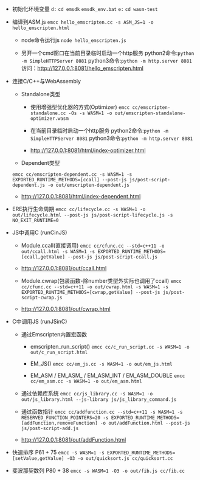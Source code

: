 - 初始化环境变量
`d:`
`cd emsdk`
`emsdk_env.bat`
`e:`
`cd wasm-test`


- 编译到ASM.js
`emcc hello_emscripten.cc -s ASM_JS=1 -o hello_emscripten.html`

  - node命令运行js
  `node hello_emscripten.js`

  - 另开一个cmd窗口在当前目录临时启动一个http服务
    python2命令:`python -m SimpleHTTPServer 8081`
    python3命令:`python -m http.server 8081`
    访问：http://127.0.0.1:8081/hello_emscripten.html

- 连接C/C++与WebAssembly

  - Standalone类型

    - 使用增强型优化器的方式(Optimizer)
    `emcc cc/emscripten-standalone.cc -Os -s WASM=1 -o out/emscripten-standalone-optimizer.wasm`

    - 在当前目录临时启动一个http服务
    python2命令:`python -m SimpleHTTPServer 8081`
    python3命令:`python -m http.server 8081`

    - http://127.0.0.1:8081/html/index-optimizer.html

    <!-- - 编译成动态库的方式(Dynamic Library)
    `emcc cc/emscripten-standalone.cc -s WASM=1 -s SIDE_MODULE=1 -o out/emscripten-standalone-dynamic.wasm`

    - http://127.0.0.1:8081/html/index-dynamic.html

    - 反编译wasm(需要emsdk中的命令D:\SoftWare\emsdk\fastcomp\bin\wasm2wat.exe)
    `wasm2wat out/emscripten-standalone-dynamic.wasm -o out/dynamic.wat`

    `emcc cc/emscripten-standalone.cc -s WASM=1 -s SIDE_MODULE=1 -o out/emscripten-standalone-dynamic.wasm -g4 --source-map-base http://localhost:8081/out/`  -->

  - Dependent类型
  
  `emcc cc/emscripten-dependent.cc -s WASM=1 -s EXPORTED_RUNTIME_METHODS=[ccall] --post-js js/post-script-dependent.js -o out/emscripten-dependent.js`

  - http://127.0.0.1:8081/html/index-dependent.html

- ERE执行生命周期
`emcc cc/lifecycle.cc -s WASM=1 -o out/lifecycle.html --post-js js/post-script-lifecycle.js -s NO_EXIT_RUNTIME=0`

  <!-- - http://127.0.0.1:8081/out/lifecycle.html -->

- JS中调用C (runCinJS)

  - Module.ccall(直接调用)
  `emcc cc/cfunc.cc --std=c++11 -o out/ccall.html -s WASM=1 -s EXPORTED_RUNTIME_METHODS=[ccall,getValue] --post-js js/post-script-ccall.js`

  - http://127.0.0.1:8081/out/ccall.html

  - Module.cwrap(包装函数-除number类型外实际也调用了ccall)
  `emcc cc/cfunc.cc --std=c++11 -o out/cwrap.html -s WASM=1 -s EXPORTED_RUNTIME_METHODS=[cwrap,getValue] --post-js js/post-script-cwrap.js`

  - http://127.0.0.1:8081/out/cwrap.html

- C中调用JS (runJSinC)

  - 通过Emscripten内置宏函数
    - emscripten_run_script()
    `emcc cc/c_run_script.cc -s WASM=1 -o out/c_run_script.html`

    - EM_JS()
    `emcc cc/em_js.cc -s WASM=1 -o out/em_js.html`

    - EM_ASM / EM_ASM_ / EM_ASM_INT / EM_ASM_DOUBLE 
    `emcc cc/em_asm.cc -s WASM=1 -o out/em_asm.html`

  - 通过依赖库系统
  `emcc cc/js_library.cc -s WASM=1 -o out/js_library.html --js-library js/js_library_command.js`

  - 通过函数指针
  `emcc cc/addfunction.cc --std=c++11 -s WASM=1 -s RESERVED_FUNCTION_POINTERS=20 -s EXPORTED_RUNTIME_METHODS=[addFunction,removeFunction] -o out/addFunction.html --post-js js/post-script-add.js`

  - http://127.0.0.1:8081/out/addFunction.html

- 快速排序 P61 + 75
`emcc -s WASM=1 -s EXPORTED_RUNTIME_METHODS=[setValue,getValue] -O3 -o out/quicksort.js cc/quicksort.cc`

- 斐波那契数列 P80 + 38
`emcc -s WASM=1 -O3 -o out/fib.js cc/fib.cc`




